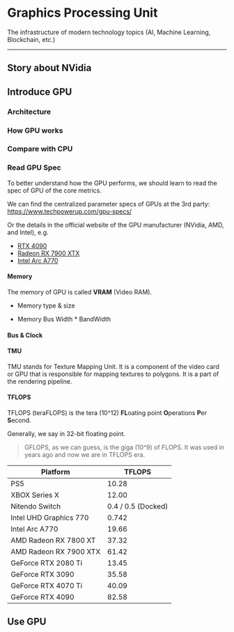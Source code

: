 # Graphics Processing Unit

The infrastructure of modern technology topics (AI, Machine Learning, Blockchain, etc.)

---

## Story about NVidia



## Introduce GPU

### Architecture

### How GPU works

### Compare with CPU

### Read GPU Spec

To better understand how the GPU performs, we should learn to read the spec of GPU of the core metrics.

We can find the centralized parameter specs of GPUs at the 3rd party: https://www.techpowerup.com/gpu-specs/


Or the details in the official website of the GPU manufacturer (NVidia, AMD, and Intel), e.g.

- [RTX 4090](https://www.nvidia.com/en-us/geforce/graphics-cards/40-series/rtx-4090/)
- [Radeon RX 7900 XTX](https://www.amd.com/en/products/graphics/amd-radeon-rx-7900xtx)
- [Intel Arc A770](https://www.intel.com/content/www/us/en/products/sku/229151/intel-arc-a770-graphics-16gb/specifications.html)


#### Memory

The memory of GPU is called **VRAM** (Video RAM).

- Memory type & size

- Memory Bus Width * BandWidth


#### Bus & Clock

#### TMU

TMU stands for Texture Mapping Unit. It is a component of the video card or GPU that is responsible for mapping textures to polygons. It is a part of the rendering pipeline.

#### TFLOPS

TFLOPS (teraFLOPS) is the tera (10^12) **FL**oating point **O**perations **P**er **S**econd.

Generally, we say in 32-bit floating point.

> GFLOPS, as we can guess, is the giga (10^9) of FLOPS. It was used in years ago and now we are in TFLOPS era.

| Platform | TFLOPS |
| ------ | ------ |
| PS5    |  10.28 |
| XBOX Series X |  12.00 |
| Nitendo Switch | 0.4 / 0.5 (Docked) |
| Intel UHD Graphics 770 | 0.742 |
| Intel Arc A770 | 19.66 |
| AMD Radeon RX 7800 XT | 37.32 |
| AMD Radeon RX 7900 XTX | 61.42 |
| GeForce RTX 2080 Ti | 13.45 |
| GeForce RTX 3090 | 35.58 |
| GeForce RTX 4070 Ti | 40.09 |
| GeForce RTX 4090 | 82.58 |




## Use GPU


